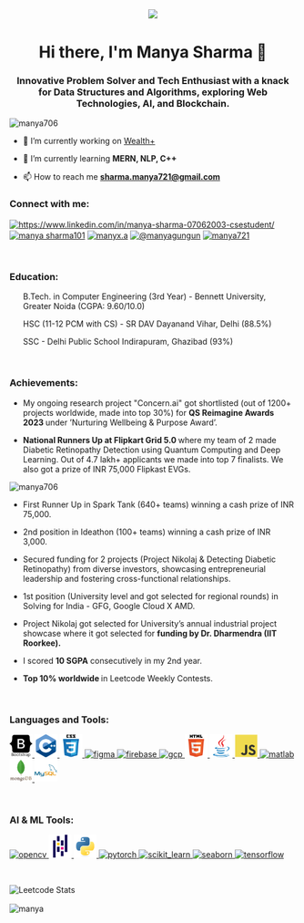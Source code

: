 <div align="center">
  <img height="150" src="https://media.giphy.com/media/L1R1tvI9svkIWwpVYr/giphy.gif"  />
</div>


<h1 align="center">Hi there, I'm Manya Sharma 👋</h1>
<h3 align="center">Innovative Problem Solver and Tech Enthusiast with a knack for Data Structures and Algorithms, exploring Web Technologies, AI, and Blockchain.</h3>

<p align="left"> <img src="https://komarev.com/ghpvc/?username=manya706&label=Profile%20views&color=0e75b6&style=flat" alt="manya706" /> </p>

- 🔭 I’m currently working on [Wealth+](https://github.com/manya706/stock-trading-and-banking-system)
  
- 🌱 I’m currently learning **MERN, NLP, C++**

- 📫 How to reach me **sharma.manya721@gmail.com**

<h3 align="left">Connect with me:</h3>
<p align="left">
<a href="https://linkedin.com/in/https://www.linkedin.com/in/manya-sharma-07062003-csestudent/" target="blank"><img align="center" src="https://raw.githubusercontent.com/rahuldkjain/github-profile-readme-generator/master/src/images/icons/Social/linked-in-alt.svg" alt="https://www.linkedin.com/in/manya-sharma-07062003-csestudent/" height="30" width="40" /></a>
<a href="https://kaggle.com/manya sharma101" target="blank"><img align="center" src="https://raw.githubusercontent.com/rahuldkjain/github-profile-readme-generator/master/src/images/icons/Social/kaggle.svg" alt="manya sharma101" height="30" width="40" /></a>
<a href="https://instagram.com/manyx.a" target="blank"><img align="center" src="https://raw.githubusercontent.com/rahuldkjain/github-profile-readme-generator/master/src/images/icons/Social/instagram.svg" alt="manyx.a" height="30" width="40" /></a>
<a href="https://medium.com/@manyagungun" target="blank"><img align="center" src="https://raw.githubusercontent.com/rahuldkjain/github-profile-readme-generator/master/src/images/icons/Social/medium.svg" alt="@manyagungun" height="30" width="40" /></a>
<a href="https://www.leetcode.com/manya721" target="blank"><img align="center" src="https://raw.githubusercontent.com/rahuldkjain/github-profile-readme-generator/master/src/images/icons/Social/leet-code.svg" alt="manya721" height="30" width="40" /></a>
</p>
<br>
<p>
<h3 align="left"> Education:</h3>
  <ul>B.Tech. in Computer Engineering (3rd Year) - Bennett University, Greater Noida (CGPA: 9.60/10.0)</ul>
  <ul>HSC (11-12 PCM with CS) - SR DAV Dayanand Vihar, Delhi (88.5%)</ul>
  <ul>SSC - Delhi Public School Indirapuram, Ghazibad (93%)</ul>
</p>
<br>
<h3 align="left"> Achievements:</h3>
<p>
  
- My ongoing research project "Concern.ai" got shortlisted (out of 1200+ projects worldwide, made into top 30%) for <b> QS
Reimagine Awards 2023 </b> under ’Nurturing Wellbeing & Purpose Award’.

- <b>National Runners Up at Flipkart Grid 5.0 </b> where my team of 2 made Diabetic Retinopathy Detection using Quantum
Computing and Deep Learning. Out of 4.7 lakh+ applicants we made into top 7 finalists. We also got a prize of INR 75,000 Flipkast EVGs.

<p align="left" height="300px"> <img src="https://drive.google.com/file/d/1TGZfRQoWL0DkS_BSrEUNjiUHuiIlWA3d/view?usp=sharing" alt="manya706" /> </p>

- First Runner Up in Spark Tank (640+ teams) winning a cash prize of INR 75,000.
  
- 2nd position in Ideathon (100+ teams) winning a cash prize of INR 3,000.

- Secured funding for 2 projects (Project Nikolaj & Detecting Diabetic Retinopathy) from diverse investors, showcasing entrepreneurial leadership and fostering cross-functional relationships.

- 1st position (University level and got selected for regional rounds) in Solving for India - GFG, Google Cloud X AMD.

- Project Nikolaj got selected for University’s annual industrial project showcase where it got selected for <b>funding by
Dr. Dharmendra (IIT Roorkee).</b>

- I scored <b>10 SGPA</b> consecutively in my 2nd year.
- <b>Top 10% worldwide </b>in Leetcode Weekly Contests. 
    
</p>
<br>
<h3 align="left">Languages and Tools:</h3>
<p align="left"> <a href="https://getbootstrap.com" target="_blank" rel="noreferrer"> <img src="https://raw.githubusercontent.com/devicons/devicon/master/icons/bootstrap/bootstrap-plain-wordmark.svg" alt="bootstrap" width="40" height="40"/> </a> <a href="https://www.w3schools.com/cpp/" target="_blank" rel="noreferrer"> <img src="https://raw.githubusercontent.com/devicons/devicon/master/icons/cplusplus/cplusplus-original.svg" alt="cplusplus" width="40" height="40"/> </a> <a href="https://www.w3schools.com/css/" target="_blank" rel="noreferrer"> <img src="https://raw.githubusercontent.com/devicons/devicon/master/icons/css3/css3-original-wordmark.svg" alt="css3" width="40" height="40"/> </a> <a href="https://www.figma.com/" target="_blank" rel="noreferrer"> <img src="https://www.vectorlogo.zone/logos/figma/figma-icon.svg" alt="figma" width="40" height="40"/> </a> <a href="https://firebase.google.com/" target="_blank" rel="noreferrer"> <img src="https://www.vectorlogo.zone/logos/firebase/firebase-icon.svg" alt="firebase" width="40" height="40"/> </a> <a href="https://cloud.google.com" target="_blank" rel="noreferrer"> <img src="https://www.vectorlogo.zone/logos/google_cloud/google_cloud-icon.svg" alt="gcp" width="40" height="40"/> </a> <a href="https://www.w3.org/html/" target="_blank" rel="noreferrer"> <img src="https://raw.githubusercontent.com/devicons/devicon/master/icons/html5/html5-original-wordmark.svg" alt="html5" width="40" height="40"/> </a> <a href="https://www.java.com" target="_blank" rel="noreferrer"> <img src="https://raw.githubusercontent.com/devicons/devicon/master/icons/java/java-original.svg" alt="java" width="40" height="40"/> </a> <a href="https://developer.mozilla.org/en-US/docs/Web/JavaScript" target="_blank" rel="noreferrer"> <img src="https://raw.githubusercontent.com/devicons/devicon/master/icons/javascript/javascript-original.svg" alt="javascript" width="40" height="40"/> </a> <a href="https://www.mathworks.com/" target="_blank" rel="noreferrer"> <img src="https://upload.wikimedia.org/wikipedia/commons/2/21/Matlab_Logo.png" alt="matlab" width="40" height="40"/> </a> <a href="https://www.mongodb.com/" target="_blank" rel="noreferrer"> <img src="https://raw.githubusercontent.com/devicons/devicon/master/icons/mongodb/mongodb-original-wordmark.svg" alt="mongodb" width="40" height="40"/> </a> <a href="https://www.mysql.com/" target="_blank" rel="noreferrer"> <img src="https://raw.githubusercontent.com/devicons/devicon/master/icons/mysql/mysql-original-wordmark.svg" alt="mysql" width="40" height="40"/> </a> </p><br>
<h3 align="left">AI & ML Tools:</h3>
<p>
<a href="https://opencv.org/" target="_blank" rel="noreferrer"> <img src="https://www.vectorlogo.zone/logos/opencv/opencv-icon.svg" alt="opencv" width="40" height="40"/> </a> <a href="https://pandas.pydata.org/" target="_blank" rel="noreferrer"> <img src="https://raw.githubusercontent.com/devicons/devicon/2ae2a900d2f041da66e950e4d48052658d850630/icons/pandas/pandas-original.svg" alt="pandas" width="40" height="40"/> </a> <a href="https://www.python.org" target="_blank" rel="noreferrer"> <img src="https://raw.githubusercontent.com/devicons/devicon/master/icons/python/python-original.svg" alt="python" width="40" height="40"/> </a> <a href="https://pytorch.org/" target="_blank" rel="noreferrer"> <img src="https://www.vectorlogo.zone/logos/pytorch/pytorch-icon.svg" alt="pytorch" width="40" height="40"/> </a> <a href="https://scikit-learn.org/" target="_blank" rel="noreferrer"> <img src="https://upload.wikimedia.org/wikipedia/commons/0/05/Scikit_learn_logo_small.svg" alt="scikit_learn" width="40" height="40"/> </a> <a href="https://seaborn.pydata.org/" target="_blank" rel="noreferrer"> <img src="https://seaborn.pydata.org/_images/logo-mark-lightbg.svg" alt="seaborn" width="40" height="40"/> </a> <a href="https://www.tensorflow.org" target="_blank" rel="noreferrer"> <img src="https://www.vectorlogo.zone/logos/tensorflow/tensorflow-icon.svg" alt="tensorflow" width="40" height="40"/> </a> </p>

<br>


<!-- <p><img align="left" src="https://github-readme-stats.vercel.app/api/top-langs?username=manya706&show_icons=true&locale=en&layout=compact" alt="manya706" /></p> -->
<!--
<p>&nbsp;<img align="center" src="https://github-readme-stats.vercel.app/api?username=manya706&show_icons=true&locale=en" alt="manya706" /></p>
-->
![Leetcode Stats](https://leetcard.jacoblin.cool/manya721?theme=light&font=Alegreya)

<p><img align="center" src="https://github-readme-streak-stats.herokuapp.com/?user=manya706&" alt="manya" /></p>
